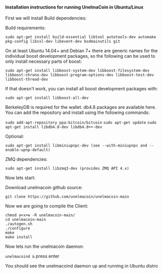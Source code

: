 #### Installation instructions for running UnelmaCoin in Ubuntu/Linux

First we will install Build dependencies:

Build requirements:

`sudo apt-get install build-essential libtool autotools-dev automake pkg-config libssl-dev libevent-dev bsdmainutils git`


On at least Ubuntu 14.04+ and Debian 7+ there are generic names for the individual boost development packages, so the following can be used to only install necessary parts of boost:

`sudo apt-get install libboost-system-dev libboost-filesystem-dev libboost-chrono-dev libboost-program-options-dev libboost-test-dev libboost-thread-dev`

If that doesn't work, you can install all boost development packages with:

`sudo apt-get install libboost-all-dev`

BerkeleyDB is required for the wallet. db4.8 packages are available here. You can add the repository and install using the following commands:

`sudo add-apt-repository ppa:bitcoin/bitcoin`
`sudo apt-get update`
`sudo apt-get install libdb4.8-dev libdb4.8++-dev`

Optional:

`sudo apt-get install libminiupnpc-dev (see --with-miniupnpc and --enable-upnp-default)`

ZMQ dependencies:

`sudo apt-get install libzmq3-dev (provides ZMQ API 4.x)`

Now lets start:

Download unelmacoin github source:


`git clone https://github.com/unelmacoin/unelmacoin-main`

Now we are going to compile the Client:

`chmod a+x+w -R unelmacoin-main/` </br>
`cd unelmacoin-main` </br>
`./autogen.sh` </br>
`./configure`</br>
`make`</br>
`make install`</br>

Now lets run the unelmacoin daemon:

`unelmacoind &`
press enter

You should see the unelmacoind daemon up and running in Ubuntu distro
